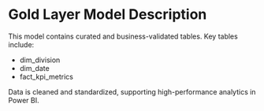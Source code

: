 
# Gold Layer Model Description

This model contains curated and business-validated tables. Key tables include:
- dim_division
- dim_date
- fact_kpi_metrics

Data is cleaned and standardized, supporting high-performance analytics in Power BI.
